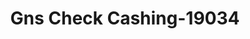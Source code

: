 ---
f_zip-code: 20706
f_state-code: MD
title: Gns Check Cashing-19034
f_phone: 301-429-1371
f_city-only: Lanham
f_address: 9033 Lanham Severn Road Lanham
f_location-unique-id: '19034'
slug: gns-check-cashing-19034
updated-on: '2024-05-30T13:46:58.046Z'
created-on: '2024-05-30T13:36:59.803Z'
published-on: '2024-05-30T13:54:32.469Z'
f_city-state: cms/city/lanham-md.md
f_company: cms/company/gns-check-cashing.md
f_state: cms/state/maryland.md
layout: '[payday-loan].html'
tags: payday-loan
---